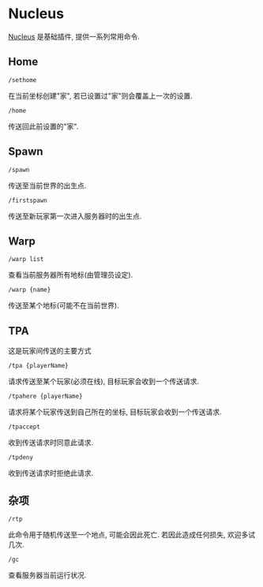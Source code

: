 # Nucleus

[Nucleus](https://github.com/NucleusPowered/Nucleus) 是基础插件, 提供一系列常用命令.

## Home

```text
/sethome
```

在当前坐标创建"家", 若已设置过"家"则会覆盖上一次的设置.

```text
/home
```

传送回此前设置的"家".

## Spawn

```text
/spawn
```

传送至当前世界的出生点.

```text
/firstspawn
```

传送至新玩家第一次进入服务器时的出生点.

## Warp

```text
/warp list
```

查看当前服务器所有地标\(由管理员设定\).

```text
/warp {name}
```

传送至某个地标\(可能不在当前世界\).

## TPA

这是玩家间传送的主要方式

```text
/tpa {playerName}
```

请求传送至某个玩家\(必须在线\), 目标玩家会收到一个传送请求.

```text
/tpahere {playerName}
```

请求将某个玩家传送到自己所在的坐标, 目标玩家会收到一个传送请求.

```text
/tpaccept
```

收到传送请求时同意此请求.

```text
/tpdeny
```

收到传送请求时拒绝此请求.

## 杂项

```text
/rtp
```

此命令用于随机传送至一个地点, 可能会因此死亡. 若因此造成任何损失, 欢迎多试几次.

```text
/gc
```

查看服务器当前运行状况.

